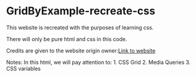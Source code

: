 ﻿# GridByExample-recreate-css

This website is recreated with the purposes of learning css.

There will only be pure html and css in this code.

Credits are given to the website origin owner:[Link to website](https://gridbyexample.com/) 

Notes:
    In this html, we will pay attention to:
    1. CSS Grid
    2. Media Queries
    3. CSS variables



